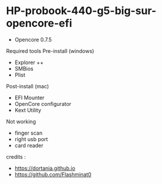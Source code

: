 # HP-probook-440-g5-big-sur-opencore-efi

- Opencore 0.7.5

Required tools
Pre-install (windows)
- Explorer ++
- SMBios
- Plist

Post-install (mac)
- EFI Mounter
- OpenCore configurator
- Kext Utility

Not working
- finger scan
- right usb port
- card reader

credits :
- https://dortania.github.io
- https://github.com/Flashminat0
